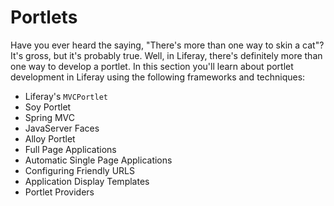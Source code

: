 # Portlets [](id=portlets)

Have you ever heard the saying, "There's more than one way to skin a cat"? It's
gross, but it's probably true. Well, in Liferay, there's definitely more than
one way to develop a portlet. In this section you'll learn about portlet
development in Liferay using the following frameworks and techniques:

-  Liferay's `MVCPortlet`
-  Soy Portlet
-  Spring MVC
-  JavaServer Faces
-  Alloy Portlet
-  Full Page Applications
-  Automatic Single Page Applications
-  Configuring Friendly URLS
-  Application Display Templates
-  Portlet Providers

